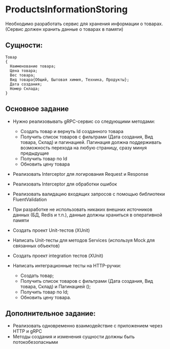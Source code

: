 # ProductsInformationStoring

Необходимо разработать сервис для хранения информации о товарах.
(Сервис должен хранить данные о товарах в памяти)

## Сущности:

```
Товар
{
  Наименование товара;
  Цена товара;
  Вес товара;
  Вид товара{Общий, Бытовая химия, Техника, Продукты};
  Дата создания;
  Номер Склада;
}
```

## Основное задание

* Нужно реализовывать gRPC-сервис со следующими методами:
  * Создать товар и вернуть Id созданного товара
  * Получить список товаров с фильтрами (Дата создания, Вид товара, Склад) и пагинацией. Пагинация должна поддерживать возможность перехода на любую страницу, сразу минуя предыдущие
  * Получить товар по Id
  * Обновить цену товара
* Реализовать Interceptor для логирования Request и Response
* Реализовать Interceptor для обработки ошибок
* Реализовать валидацию входящих запросов с помощью библиотеки FluentValidation
* При разработке не использовать никаких внешних источников данных (БД, Redis и т.п.), данные должны храниться в оперативной памяти

* Создать проект Unit-тестов (XUnit)
* Написать Unit-тесты для методов Services (используя Mock для связанных объектов)
* Создать проект integration тестов (XUnit)
* Написать интеграционные тесты на HTTP-ручки:
  * Создать товар;
  * Получить список товаров с фильтрами (Дата создания, Вид товара, Склад) и Пагинацией ();
  * Получить товар по Id;
  * Обновить цену товара.


## Дополнительное задание:

- Реализовать одновременно взаимодействие с приложением через HTTP и gRPC
- Методы создания и изменения сущности должны быть потокобезопасными
